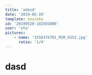 ```yaml
---
title: 'adasd'
date: '2019-05-20'
template: novinka
id: '20190520-182501000'
user: 'ota'
pictures:
    - name: '1558376701_MIR_0252.jpg'
      ratio: '1/4'
---
```

# dasd
